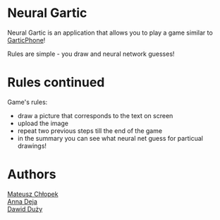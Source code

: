 # Neural Gartic
Neural Gartic is an application that allows you to play a game similar to [GarticPhone](https://garticphone.com/pl)!

Rules are simple - you draw and neural network guesses!  
# Rules continued
Game's rules:
- draw a picture that corresponds to the text on screen
- upload the image
- repeat two previous steps till the end of the game
- in the summary you can see what neural net guess for particual drawings!
# Authors
[Mateusz Chłopek](https://github.com/OftenDeadKanji)  
[Anna Deja](https://github.com/annadeja)  
[Dawid Duży](https://github.com/davidfigaromacintosh)  

